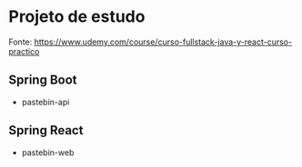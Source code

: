 # Projeto de estudo

Fonte: https://www.udemy.com/course/curso-fullstack-java-y-react-curso-practico

## Spring Boot

- pastebin-api

## Spring React

- pastebin-web